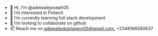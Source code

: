 - 👋 Hi, I’m @adewalejoseph05
- 👀 I’m interested in Fintech
- 🌱 I’m currently learning full stack development
- 💞️ I’m looking to collaborate on github
- 📫 Reach me on adewaleokanlawon05@gmail.com, +2348166580637
<!---
adewalejoseph05/adewalejoseph05 is a ✨ special ✨ repository because its `README.md` (this file) appears on your GitHub profile.
You can click the Preview link to take a look at your changes.
--->
